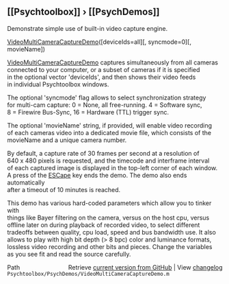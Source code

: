 ## [[Psychtoolbox]] &#8250; [[PsychDemos]]

Demonstrate simple use of built-in video capture engine.  
  
[VideoMultiCameraCaptureDemo](VideoMultiCameraCaptureDemo)([deviceIds=all][, syncmode=0][, movieName])  
  
[VideoMultiCameraCaptureDemo](VideoMultiCameraCaptureDemo) captures simultaneously from all cameras  
connected to your computer, or a subset of cameras if it is specified  
in the optional vector 'deviceIds', and then shows their video feeds  
in individual Psychtoolbox windows.  
  
The optional 'syncmode' flag allows to select synchronization strategy  
for multi-cam capture: 0 = None, all free-running. 4 = Software sync,  
8 = Firewire Bus-Sync, 16 = Hardware (TTL) trigger sync.  
  
The optional 'movieName' string, if provided, will enable video recording  
of each cameras video into a dedicated movie file, which consists of the  
movieName and a unique camera number.  
  
By default, a capture rate of 30 frames per second at a resolution of  
640 x 480 pixels is requested, and the timecode and interframe interval  
of each captured image is displayed in the top-left corner of each window.  
A press of the [ESCape](ESCape) key ends the demo. The demo also ends automatically  
after a timeout of 10 minutes is reached.  
  
This demo has various hard-coded parameters which allow you to tinker with  
things like Bayer filtering on the camera, versus on the host cpu, versus  
offline later on during playback of recorded video, to select different  
tradeoffs between quality, cpu load, speed and bus bandwidth use. It also  
allows to play with high bit depth (\> 8 bpc) color and luminance formats,  
lossless video recording and other bits and pieces. Change the variables  
as you see fit and read the source carefully.  
  




<div class="code_header" style="text-align:right;">
  <span style="float:left;">Path&nbsp;&nbsp;</span> <span class="counter">Retrieve <a href=
  "https://raw.github.com/Psychtoolbox-3/Psychtoolbox-3/beta/Psychtoolbox/PsychDemos/VideoMultiCameraCaptureDemo.m">current version from GitHub</a> | View <a href=
  "https://github.com/Psychtoolbox-3/Psychtoolbox-3/commits/beta/Psychtoolbox/PsychDemos/VideoMultiCameraCaptureDemo.m">changelog</a></span>
</div>
<div class="code">
  <code>Psychtoolbox/PsychDemos/VideoMultiCameraCaptureDemo.m</code>
</div>

